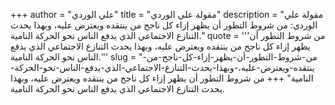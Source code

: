 +++
author = "علي الوردي"
title = "مقولة علي الوردي"
description = "مقولة علي الوردي: من شروط التطور أن يظهر إزاء كل ناجح من ينتقده ويعترض عليه، وبهذا يحدث التنازع الاجتماعي الذي يدفع الناس نحو الحركة النامية."
quote = '''من شروط التطور أن يظهر إزاء كل ناجح من ينتقده ويعترض عليه، وبهذا يحدث التنازع الاجتماعي الذي يدفع الناس نحو الحركة النامية.'''
slug = "من-شروط-التطور-أن-يظهر-إزاء-كل-ناجح-من-ينتقده-ويعترض-عليه،-وبهذا-يحدث-التنازع-الاجتماعي-الذي-يدفع-الناس-نحو-الحركة-النامية"
+++
من شروط التطور أن يظهر إزاء كل ناجح من ينتقده ويعترض عليه، وبهذا يحدث التنازع الاجتماعي الذي يدفع الناس نحو الحركة النامية.

